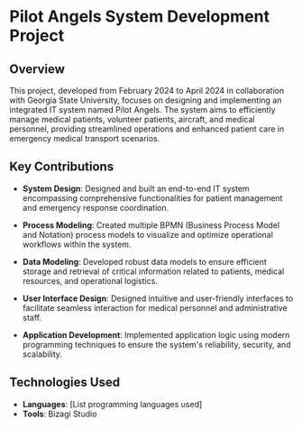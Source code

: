 # Pilot Angels System Development Project

## Overview
This project, developed from February 2024 to April 2024 in collaboration with Georgia State University, focuses on designing and implementing an integrated IT system named Pilot Angels. The system aims to efficiently manage medical patients, volunteer patients, aircraft, and medical personnel, providing streamlined operations and enhanced patient care in emergency medical transport scenarios.

## Key Contributions
- **System Design**: Designed and built an end-to-end IT system encompassing comprehensive functionalities for patient management and emergency response coordination.
  
- **Process Modeling**: Created multiple BPMN (Business Process Model and Notation) process models to visualize and optimize operational workflows within the system.
  
- **Data Modeling**: Developed robust data models to ensure efficient storage and retrieval of critical information related to patients, medical resources, and operational logistics.
  
- **User Interface Design**: Designed intuitive and user-friendly interfaces to facilitate seamless interaction for medical personnel and administrative staff.
  
- **Application Development**: Implemented application logic using modern programming techniques to ensure the system's reliability, security, and scalability.

## Technologies Used
- **Languages**: [List programming languages used]
- **Tools**: Bizagi Studio
